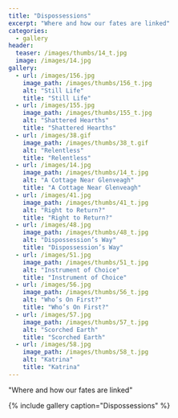 ```yaml
---
title: "Dispossessions"
excerpt: "Where and how our fates are linked"
categories:
  - gallery
header:
  teaser: /images/thumbs/14_t.jpg
  image: /images/14.jpg
gallery:
  - url: /images/156.jpg
    image_path: /images/thumbs/156_t.jpg
    alt: "Still Life"
    title: "Still Life"
  - url: /images/155.jpg
    image_path: /images/thumbs/155_t.jpg
    alt: "Shattered Hearths"
    title: "Shattered Hearths"    
  - url: /images/38.gif
    image_path: /images/thumbs/38_t.gif
    alt: "Relentless"
    title: "Relentless"
  - url: /images/14.jpg
    image_path: /images/thumbs/14_t.jpg
    alt: "A Cottage Near Glenveagh"
    title: "A Cottage Near Glenveagh"
  - url: /images/41.jpg
    image_path: /images/thumbs/41_t.jpg
    alt: "Right to Return?"
    title: "Right to Return?"    
  - url: /images/48.jpg
    image_path: /images/thumbs/48_t.jpg
    alt: "Dispossession’s Way"
    title: "Dispossession’s Way"
  - url: /images/51.jpg
    image_path: /images/thumbs/51_t.jpg
    alt: "Instrument of Choice"
    title: "Instrument of Choice"
  - url: /images/56.jpg
    image_path: /images/thumbs/56_t.jpg
    alt: "Who’s On First?"
    title: "Who’s On First?"    
  - url: /images/57.jpg
    image_path: /images/thumbs/57_t.jpg
    alt: "Scorched Earth"
    title: "Scorched Earth"   
  - url: /images/58.jpg
    image_path: /images/thumbs/58_t.jpg
    alt: "Katrina"
    title: "Katrina"
---
```

"Where and how our fates are linked"

{% include gallery caption="Dispossessions" %}
